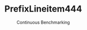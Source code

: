 ---
layout: docu
title: PrefixLineitem444
subtitle: Continuous Benchmarking
selected: Prefix_Tpch
expanded: Benchmarking
benchmark: /individual_results/PrefixLineitem444.html
---